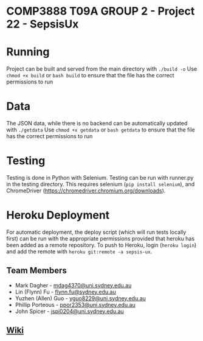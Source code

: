 # COMP3888 T09A GROUP 2 - Project 22 - SepsisUx

# Running
Project can be built and served from the main directory with ```./build -o```
Use ```chmod +x build``` or ```bash build``` to ensure that the file has the correct permissions to run

# Data
The JSON data, while there is no backend can be automatically updated with ```./getdata```
Use ```chmod +x getdata``` or ```bash getdata``` to ensure that the file has the correct permissions to run

# Testing
Testing is done in Python with Selenium. Testing can be run with runner.py in the testing directory. This requires selenium (```pip install selenium```), and ChromeDriver (https://chromedriver.chromium.org/downloads).

# Heroku Deployment
For automatic deployment, the deploy script (which will run tests locally first) can be run with the appropriate permissions provided that heroku has been added as a remote repository.
To push to Heroku, login (```heroku login```) and add the remote with ```heroku git:remote -a sepsis-ux```.

## Team Members
- Mark Dagher - mdag4370@uni.sydney.edu.au
- Lin (Flynn) Fu - flynn.fu@sydney.edu.au
- Yuzhen (Allen) Guo - yguo8229@uni.sydney.edu.au
- Phillip Porteous - ppor2353@uni.sydney.edu.au
- John Spicer - jspi0204@uni.sydney.edu.au

## [Wiki](https://bitbucket.org/jspi0204/comp3888-t09a-group-2/wiki/Home)
